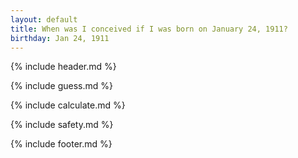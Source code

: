 ```yaml
---
layout: default
title: When was I conceived if I was born on January 24, 1911?
birthday: Jan 24, 1911
---
```


{% include header.md %}

{% include guess.md %}

{% include calculate.md %}

{% include safety.md %}

{% include footer.md %}



